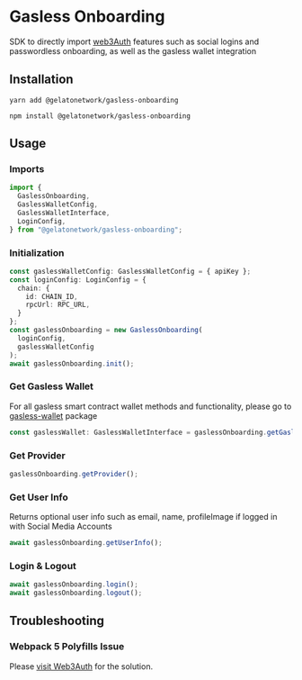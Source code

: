 # Gasless Onboarding

SDK to directly import [web3Auth](https://web3auth.io/) features such as social logins and passwordless onboarding, as well as the gasless wallet integration 

## Installation

`yarn add @gelatonetwork/gasless-onboarding`

`npm install @gelatonetwork/gasless-onboarding`

## Usage

### Imports

```typescript
import {
  GaslessOnboarding,
  GaslessWalletConfig,
  GaslessWalletInterface,
  LoginConfig,
} from "@gelatonetwork/gasless-onboarding";
```

### Initialization

```typescript
const gaslessWalletConfig: GaslessWalletConfig = { apiKey };
const loginConfig: LoginConfig = {
  chain: {
    id: CHAIN_ID,
    rpcUrl: RPC_URL,
  }
};
const gaslessOnboarding = new GaslessOnboarding(
  loginConfig,
  gaslessWalletConfig
);
await gaslessOnboarding.init();
```

### Get Gasless Wallet
For all gasless smart contract wallet methods and functionality, please go to [gasless-wallet](../gasless-wallet/) package
```typescript
const gaslessWallet: GaslessWalletInterface = gaslessOnboarding.getGaslessWallet();
```

### Get Provider

```typescript
gaslessOnboarding.getProvider();
```

### Get User Info
Returns optional user info such as email, name, profileImage if logged in with Social Media Accounts

```typescript
await gaslessOnboarding.getUserInfo();
```

### Login & Logout

```typescript
await gaslessOnboarding.login();
await gaslessOnboarding.logout();
```

## Troubleshooting

### Webpack 5 Polyfills Issue 
Please [visit Web3Auth](https://web3auth.io/docs/troubleshooting/webpack-issues) for the solution.

